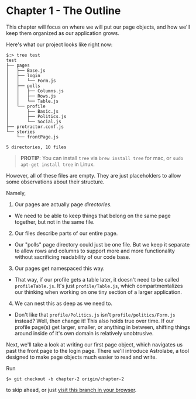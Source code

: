 # Chapter 1 - The Outline

This chapter will focus on where we will put our page objects, and how we'll keep them organized as our application grows.

Here's what our project looks like right now:

```
$:> tree test
test
├── pages
│   ├── Base.js
│   ├── login
│   │   └── Form.js
│   ├── polls
│   │   ├── Columns.js
│   │   ├── Rows.js
│   │   └── Table.js
│   └── profile
│       ├── Basic.js
│       ├── Politics.js
│       └── Social.js
├── protractor.conf.js
└── stories
    └── frontPage.js

5 directories, 10 files
```
> **PROTIP**: You can install `tree` via `brew install tree` for mac, or `sudo apt-get install tree` in Linux.

However, all of these files are empty. They are just placeholders to allow some observations about their structure.

Namely,

1. Our pages are actually page *directories*.
  - We need to be able to keep things that belong on the same page together, but not in the same file.
2. Our files describe parts of our entire page.
  - Our "polls" page directory could just be one file. But we keep it separate to allow rows and columns to support more and more functionality without sacrificing readability of our code base.
3. Our pages get namespaced this way.
  - That way, if our profile gets a table later, it doesn't need to be called `profileTable.js`. It's just `profile/Table.js`, which compartmentalizes our thinking when working on one tiny section of a larger application.
4. We can nest this as deep as we need to.
  - Don't like that `profile/Politics.js` isn't `profile/politics/Form.js` instead? Well, then change it! This also holds true over time. If our profile page(s) get larger, smaller, or anything in between, shifting things around inside of it's own domain is relatively unobtrusive.

Next, we'll take a look at writing our first page object, which navigates us past the front page to the login page. There we'll introduce Astrolabe, a tool designed to make page objects much easier to read and write.

Run

    $> git checkout -b chapter-2 origin/chapter-2

to skip ahead, or just [visit this branch in your browser](../chapter-2).

